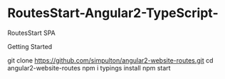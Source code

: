 # RoutesStart-Angular2-TypeScript-
RoutesStart SPA

Getting Started

git clone https://github.com/simpulton/angular2-website-routes.git
cd angular2-website-routes
npm i
typings install
npm start
